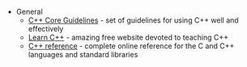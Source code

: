 - General
  - [C++ Core Guidelines](https://isocpp.github.io/CppCoreGuidelines/CppCoreGuidelines) - set of guidelines for using C++ well and effectively
  - [Learn C++](https://www.learncpp.com/) - amazing free website devoted to teaching C++
  - [C++ reference](https://en.cppreference.com/) - complete online reference for the C and C++ languages and standard libraries
